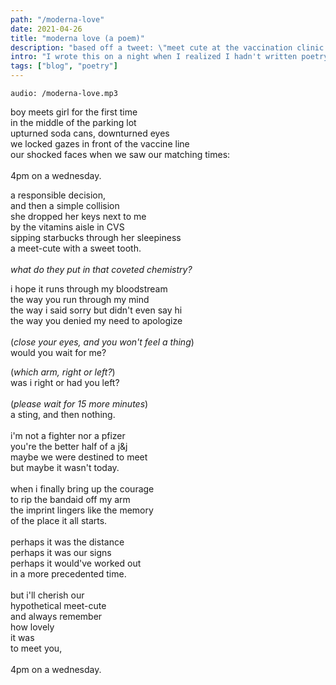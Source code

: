 ```yaml
---
path: "/moderna-love"
date: 2021-04-26
title: "moderna love (a poem)"
description: "based off a tweet: \"meet cute at the vaccination clinic call that moderna love\""
intro: "I wrote this on a night when I realized I hadn't written poetry in a very long time. Shoutout to my friend Jason who told me to write something, anything, and gave me only 8 minutes to do it (which turned to 15 minutes, then 20, then into something I'd pick at for several weeks after). I'm sitting here at 6 am, still recording for what feels like the hundredth time (which, at the time of writing this, I can't embed properly anyways). I guess this has been a lesson in accepting that perfection is asymptotic, and sooner or later I need to let go of my work." 
tags: ["blog", "poetry"]
---
```


`audio: /moderna-love.mp3`


boy meets girl for the first time\
in the middle of the parking lot\
upturned soda cans, downturned eyes\
we locked gazes in front of the vaccine line\
our shocked faces when we saw our matching times:\
\
4pm on a wednesday.

a responsible decision,\
and then a simple collision\
she dropped her keys next to me\
by the vitamins aisle in CVS\
sipping starbucks through her sleepiness\
a meet-cute with a sweet tooth.\
\
*what do they put in that coveted chemistry?*


i hope it runs through my bloodstream\
the way you run through my mind\
the way i said sorry but didn't even say hi\
the way you denied my need to apologize\
\
(*close your eyes, and you won't feel a thing*)\
would you wait for me?

(*which arm, right or left?*)\
was i right or had you left?\
\
(*please wait for 15 more minutes*)\
a sting, and then nothing.\
\
i'm not a fighter nor a pfizer\
you're the better half of a j&j\
maybe we were destined to meet\
but maybe it wasn't today.\
\
when i finally bring up the courage\
to rip the bandaid off my arm\
the imprint lingers like the memory\
of the place it all starts.\
\
perhaps it was the distance\
perhaps it was our signs\
perhaps it would've worked out\
in a more precedented time.\
\
but i'll cherish our\
hypothetical meet-cute\
and always remember\
how lovely\
it was\
to meet you,\
\
4pm on a wednesday.
  
  


